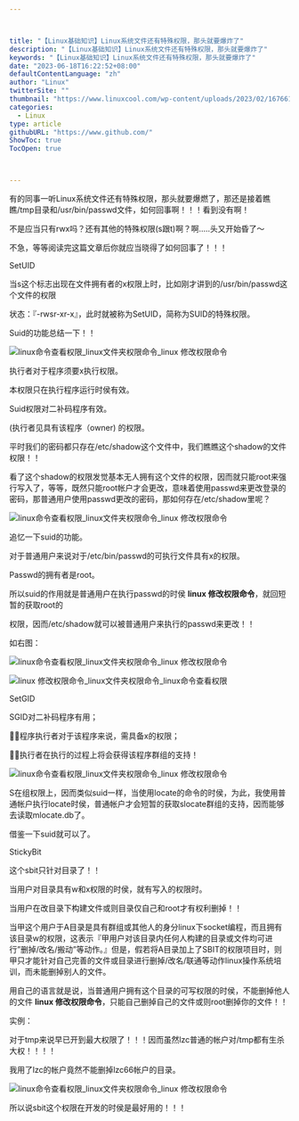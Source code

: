 ```yaml
---



title: "【Linux基础知识】Linux系统文件还有特殊权限，那头就要爆炸了"
description: "【Linux基础知识】Linux系统文件还有特殊权限，那头就要爆炸了"
keywords: "【Linux基础知识】Linux系统文件还有特殊权限，那头就要爆炸了"
date: "2023-06-18T16:22:52+08:00"
defaultContentLanguage: "zh"
author: "Linux"
twitterSite: ""
thumbnail: "https://www.linuxcool.com/wp-content/uploads/2023/02/1676614755533_1.jpg"
categories:
  - Linux
type: article
githubURL: "https://www.github.com/"
ShowToc: true
TocOpen: true



---
```


有的同事一听Linux系统文件还有特殊权限，那头就要爆燃了，那还是接着瞧瞧/tmp目录和/usr/bin/passwd文件，如何回事啊！！！看到没有啊！

不是应当只有rwx吗？还有其他的特殊权限(s跟t)啊？啊…..头又开始昏了～

不急，等等阅读完这篇文章后你就应当晓得了如何回事了！！！

SetUID

当s这个标志出现在文件拥有者的x权限上时，比如刚才讲到的/usr/bin/passwd这个文件的权限

状态：『-rwsr-xr-x』，此时就被称为SetUID，简称为SUID的特殊权限。

Suid的功能总结一下！！

![linux命令查看权限_linux文件夹权限命令_linux 修改权限命令](https://www.linuxcool.com/wp-content/uploads/2023/02/1676614755533_1.jpg)

执行者对于程序须要x执行权限。

本权限只在执行程序运行时侯有效。

Suid权限对二补码程序有效。

(执行者见具有该程序（owner) 的权限。

平时我们的密码都只存在/etc/shadow这个文件中，我们瞧瞧这个shadow的文件权限！！

看了这个shadow的权限发觉基本无人拥有这个文件的权限，因而就只能root来强行写入了，等等，既然只能root帐户才会更改，意味着使用passwd来更改登录的密码，那普通用户使用passwd更改的密码，那如何存在/etc/shadow里呢？

![linux命令查看权限_linux文件夹权限命令_linux 修改权限命令](https://www.linuxcool.com/wp-content/uploads/2023/02/1676614755533_3.jpg)

追忆一下suid的功能。

对于普通用户来说对于/etc/bin/passwd的可执行文件具有x的权限。

Passwd的拥有者是root。

所以suid的作用就是普通用户在执行passwd的时侯 **linux 修改权限命令**，就回短暂的获取root的

权限，因而/etc/shadow就可以被普通用户来执行的passwd来更改！！

如右图：

![linux命令查看权限_linux文件夹权限命令_linux 修改权限命令](https://www.linuxcool.com/wp-content/uploads/2023/02/1676614755533_5.jpg)

![linux 修改权限命令_linux文件夹权限命令_linux命令查看权限](https://www.linuxcool.com/wp-content/uploads/2023/02/1676614755533_6.png)

SetGID

SGID对二补码程序有用；

程序执行者对于该程序来说，需具备x的权限；

执行者在执行的过程上将会获得该程序群组的支持！

![linux命令查看权限_linux文件夹权限命令_linux 修改权限命令](https://www.linuxcool.com/wp-content/uploads/2023/02/1676614755533_9.jpg)

S在组权限上，因而类似suid一样，当使用locate的命令的时侯，为此，我使用普通帐户执行locate时侯，普通帐户才会短暂的获取slocate群组的支持，因而能够去读取mlocate.db了。

借鉴一下suid就可以了。

StickyBit

这个sbit只针对目录了！！

当用户对目录具有w和x权限的时侯，就有写入的权限时。

当用户在改目录下构建文件或则目录仅自己和root才有权利删掉！！

当甲这个用户于A目录是具有群组或其他人的身分linux下socket编程，而且拥有该目录w的权限，这表示『甲用户对该目录内任何人构建的目录或文件均可进行”删掉/改名/搬动”等动作。』但是，假若将A目录加上了SBIT的权限项目时，则甲只才能针对自己完善的文件或目录进行删掉/改名/联通等动作linux操作系统培训，而未能删掉别人的文件。

用自己的语言就是说，当普通用户拥有这个目录的可写权限的时侯，不能删掉他人的文件 **linux 修改权限命令**，只能自己删掉自己的文件或则root删掉你的文件！！

实例：

对于tmp来说早已开到最大权限了！！！因而虽然lzc普通的帐户对/tmp都有生杀大权！！！！

我用了lzc的帐户竟然不能删掉lzc66帐户的目录。

![linux命令查看权限_linux文件夹权限命令_linux 修改权限命令](https://www.linuxcool.com/wp-content/uploads/2023/02/1676614755533_12.png)

所以说sbit这个权限在开发的时侯是最好用的！！！